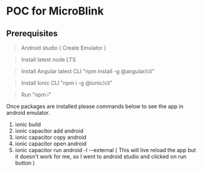 # POC for MicroBlink

## Prerequisites

> Android studio ( Create Emulator )

> Install latest node LTS

> Install Angular latest CLI "npm install -g @angular/cli"

> Install Ionic CLI "npm i -g @ionic/cli"

> Run "npm i"

Once packages are installed please commands below to see the app in android emulator.

1. ionic build
2. ionic capacitor add android
3. ionic capacitor copy android
4. ionic capacitor open android
5. ionic capacitor run android -l --external ( This will live reload the app but it doesn't work for me, so I went to android studio and clicked on run button  )
